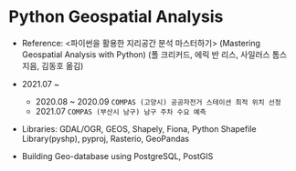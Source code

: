 # Python Geospatial Analysis
* Reference: <파이썬을 활용한 지리공간 분석 마스터하기> (Mastering Geospatial Analysis with Python) (폴 크리커드, 에릭 반 리스, 사일러스 톰스 지음, 김동호 옮김)
* 2021.07 ~ 

  - 2020.08 ~ 2020.09 `COMPAS (고양시) 공공자전거 스테이션 최적 위치 선정`
  - 2021.07 `COMPAS (부산시 남구) 남구 주차 수요 예측`


* Libraries: GDAL/OGR, GEOS, Shapely, Fiona, Python Shapefile Library(pyshp), pyproj, Rasterio, GeoPandas
* Building Geo-database using PostgreSQL, PostGIS
